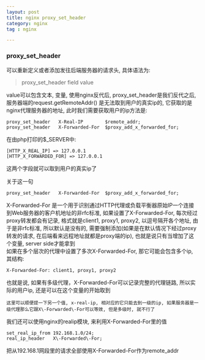 ```yaml
---
layout: post  
title: nginx proxy_set_header  
category: nginx  
tag : nginx

---
```


### proxy\_set\_header  

可以重新定义或者添加发往后端服务器的请求头, 具体语法为:  
>proxy\_set\_header field value  

value可以包含文本, 变量, 使用nginx反代后, proxy\_set\_header是我们反代之后, 服务器端的request.getRemoteAddr() 是无法取到用户的真实ip的, 它获取的是nginx代理服务器的地址, 此时我们需要获取用户的ip方法是:

```
proxy_set_header   X-Real-IP        $remote_addr;
proxy_set_header   X-Forwarded-For  $proxy_add_x_forwarded_for;
```
在由php打印的$_SERVER中:  

```
[HTTP_X_REAL_IP] => 127.0.0.1  
[HTTP_X_FORWARDED_FOR] => 127.0.0.1  
```

这两个字段就可以取到用户的真实ip了 

关于这一句  

```
proxy_set_header   X-Forwarded-For  $proxy_add_x_forwarded_for;  
```
X-Forwarded-For 是一个用于识别通过HTTP代理或负载平衡器原始IP一个连接到Web服务器的客户机地址的非rfc标准, 如果设置了X-Forwarded-For, 每次经过proxy转发都会有记录, 格式就是client1,  proxy1, proxy2, 以逗号隔开各个地址, 由于是非rfc标准, 所以默认是没有的, 需要强制添加(如果是在默认情况下经过proxy转发的请求, 在后端看来远程地址就都是proxy端的ip), 也就是说只有当增加了这个变量, server side才能拿到  
如果在多个层次的代理中设置了多次X-Forwarded-For, 那它可能会包含多个ip, 其结构:

```
X-Forwarded-For: client1, proxy1, proxy2  
```

也就是说, 如果有多级代理，X\-Forwarded\-For可以记录完整的代理链路, 所以实际的用户ip, 还是可以在这个变量的开始取到  

`
这里可以顺便提一下另一个值, x-real-ip, 相对应的它只能去到一级的ip, 如果服务器是一级代理那么它跟X\-Forwarded\-For可以等效, 但是多级时, 就不行了
`

我们还可以使用nginx的realip模块, 来利用X\-Forwarded\-For里的值 

```
set_real_ip_from 192.168.1.0/24;
real_ip_header   X\-Forwarded\-For;
```

把从192.168.1网段里的请求全部使用X\-Forwarded\-For作为remote_addr  



